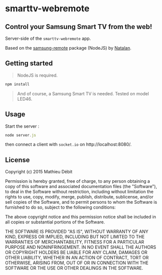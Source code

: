 # smarttv-webremote
## Control your Samsung Smart TV from the web!

Server-side of the `smarttv-webremote` app.

Based on the [samsung-remote](https://www.github.com/natalan/samsung-remote) package (NodeJS) by [Natalan](https://www.github.com/natalan/).

## Getting started

> NodeJS is required.

```javascript
npm install
```

> And of course, a Samsung Smart TV is needed. Tested on model LED46.

## Usage

Start the server :
```javascript
node server.js
```

then connect a client with `socket.io` on http://localhost:8080/.

License
-----
Copyright (c) 2015 Mathieu Débit

Permission is hereby granted, free of charge, to any person obtaining a copy of this software and associated documentation files (the "Software"), to deal in the Software without restriction, including without limitation the rights to use, copy, modify, merge, publish, distribute, sublicense, and/or sell copies of the Software, and to permit persons to whom the Software is furnished to do so, subject to the following conditions:

The above copyright notice and this permission notice shall be included in all copies or substantial portions of the Software.

THE SOFTWARE IS PROVIDED "AS IS", WITHOUT WARRANTY OF ANY KIND, EXPRESS OR IMPLIED, INCLUDING BUT NOT LIMITED TO THE WARRANTIES OF MERCHANTABILITY, FITNESS FOR A PARTICULAR PURPOSE AND NONINFRINGEMENT. IN NO EVENT SHALL THE AUTHORS OR COPYRIGHT HOLDERS BE LIABLE FOR ANY CLAIM, DAMAGES OR OTHER LIABILITY, WHETHER IN AN ACTION OF CONTRACT, TORT OR OTHERWISE, ARISING FROM, OUT OF OR IN CONNECTION WITH THE SOFTWARE OR THE USE OR OTHER DEALINGS IN THE SOFTWARE.

